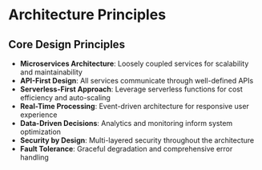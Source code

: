 # Architecture Principles

## Core Design Principles
- **Microservices Architecture**: Loosely coupled services for scalability and maintainability
- **API-First Design**: All services communicate through well-defined APIs
- **Serverless-First Approach**: Leverage serverless functions for cost efficiency and auto-scaling
- **Real-Time Processing**: Event-driven architecture for responsive user experience
- **Data-Driven Decisions**: Analytics and monitoring inform system optimization
- **Security by Design**: Multi-layered security throughout the architecture
- **Fault Tolerance**: Graceful degradation and comprehensive error handling
